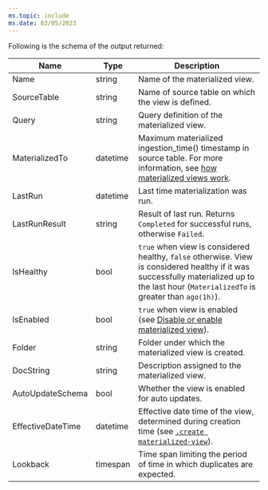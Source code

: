 ```yaml
---
ms.topic: include
ms.date: 03/05/2023
---
```


Following is the schema of the output returned:

| Name              | Type     | Description                                                                                                                                                                                                                 |
|-------------------|----------|-----------------------------------------------------------------------------------------------------------------------------------------------------------------------------------------------------------------------------|
| Name              | string   | Name of the materialized view.                                                                                                                                                                                              |
| SourceTable       | string   | Name of source table on which the view is defined.                                                                                                                                                                          |
| Query             | string   | Query definition of the materialized view.                                                                                                                                                                                  |
| MaterializedTo    | datetime | Maximum materialized ingestion_time() timestamp in source table. For more information, see [how materialized views work](../kusto/management/materialized-views/materialized-view-overview.md#how-materialized-views-work). |
| LastRun           | datetime | Last time materialization was run.                                                                                                                                                                                          |
| LastRunResult     | string   | Result of last run. Returns `Completed` for successful runs, otherwise `Failed`.                                                                                                                                            |
| IsHealthy         | bool     | `true` when view is considered healthy, `false` otherwise. View is considered healthy if it was successfully materialized up to the last hour (`MaterializedTo` is greater than `ago(1h)`).                                 |
| IsEnabled         | bool     | `true` when view is enabled (see [Disable or enable materialized view](../kusto/management/materialized-views/materialized-view-enable-disable.md)).                                                                        |
| Folder            | string   | Folder under which the materialized view is created.                                                                                                                                                                        |
| DocString         | string   | Description assigned to the materialized view.                                                                                                                                                                              |
| AutoUpdateSchema  | bool     | Whether the view is enabled for auto updates.                                                                                                                                                                               |
| EffectiveDateTime | datetime | Effective date time of the view, determined during creation time (see [`.create materialized-view`](../kusto/management/materialized-views/materialized-view-create.md#create-materialized-view)).                          |
| Lookback          | timespan | Time span limiting the period of time in which duplicates are expected.                                                                                                                                                     |